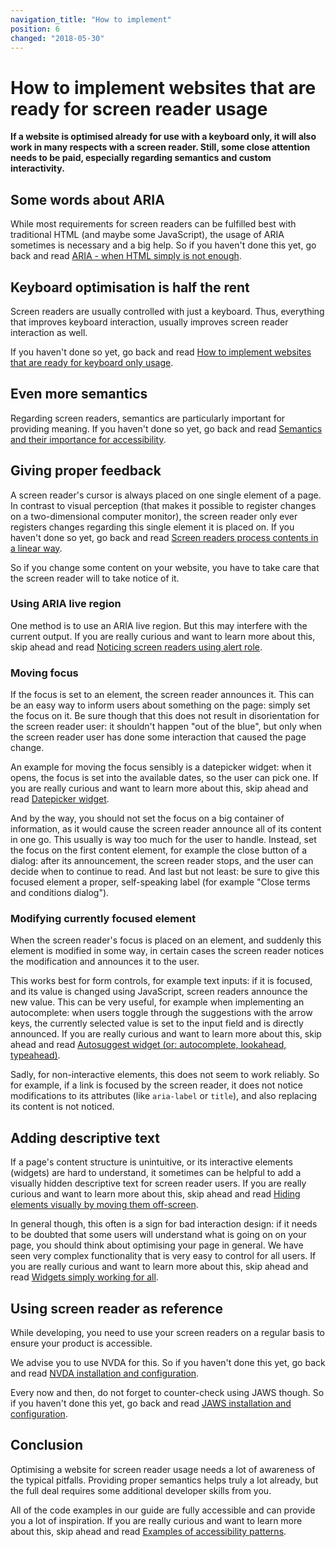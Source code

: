 ```yaml
---
navigation_title: "How to implement"
position: 6
changed: "2018-05-30"
---
```


# How to implement websites that are ready for screen reader usage

**If a website is optimised already for use with a keyboard only, it will also work in many respects with a screen reader. Still, some close attention needs to be paid, especially regarding semantics and custom interactivity.**

## Some words about ARIA

While most requirements for screen readers can be fulfilled best with traditional HTML (and maybe some JavaScript), the usage of ARIA sometimes is necessary and a big help. So if you haven't done this yet, go back and read [ARIA - when HTML simply is not enough](/knowledge/aria).

## Keyboard optimisation is half the rent

Screen readers are usually controlled with just a keyboard. Thus, everything that improves keyboard interaction, usually improves screen reader interaction as well.

If you haven't done so yet, go back and read [How to implement websites that are ready for keyboard only usage](/knowledge/keyboard-only/how-to-implement).

## Even more semantics

Regarding screen readers, semantics are particularly important for providing meaning. If you haven't done so yet, go back and read [Semantics and their importance for accessibility](/knowledge/semantics).

## Giving proper feedback

A screen reader's cursor is always placed on one single element of a page. In contrast to visual perception (that makes it possible to register changes on a two-dimensional computer monitor), the screen reader only ever registers changes regarding this single element it is placed on. If you haven't done so yet, go back and read [Screen readers process contents in a linear way](/knowledge/desktop-screen-readers/linear-processing).

So if you change some content on your website, you have to take care that the screen reader will to take notice of it.

### Using ARIA live region

One method is to use an ARIA live region. But this may interfere with the current output. If you are really curious and want to learn more about this, skip ahead and read [Noticing screen readers using alert role](/examples/sensible-aria-usage/alert).

### Moving focus

If the focus is set to an element, the screen reader announces it. This can be an easy way to inform users about something on the page: simply set the focus on it. Be sure though that this does not result in disorientation for the screen reader user: it shouldn't happen "out of the blue", but only when the screen reader user has done some interaction that caused the page change.

An example for moving the focus sensibly is a datepicker widget: when it opens, the focus is set into the available dates, so the user can pick one. If you are really curious and want to learn more about this, skip ahead and read [Datepicker widget](/examples/widgets/datepicker).

And by the way, you should not set the focus on a big container of information, as it would cause the screen reader announce all of its content in one go. This usually is way too much for the user to handle. Instead, set the focus on the first content element, for example the close button of a dialog: after its announcement, the screen reader stops, and the user can decide when to continue to read. And last but not least: be sure to give this focused element a proper, self-speaking label (for example "Close terms and conditions dialog").

### Modifying currently focused element

When the screen reader's focus is placed on an element, and suddenly this element is modified in some way, in certain cases the screen reader notices the modification and announces it to the user.

This works best for form controls, for example text inputs: if it is focused, and its value is changed using JavaScript, screen readers announce the new value. This can be very useful, for example when implementing an autocomplete: when users toggle through the suggestions with the arrow keys, the currently selected value is set to the input field and is directly announced. If you are really curious and want to learn more about this, skip ahead and read [Autosuggest widget (or: autocomplete, lookahead, typeahead)](/examples/widgets/autosuggest).

Sadly, for non-interactive elements, this does not seem to work reliably. So for example, if a link is focused by the screen reader, it does not notice modifications to its attributes (like `aria-label` or `title`), and also replacing its content is not noticed.

## Adding descriptive text

If a page's content structure is unintuitive, or its interactive elements (widgets) are hard to understand, it sometimes can be helpful to add a visually hidden descriptive text for screen reader users. If you are really curious and want to learn more about this, skip ahead and read [Hiding elements visually by moving them off-screen](/examples/hiding-elements/visually).

In general though, this often is a sign for bad interaction design: if it needs to be doubted that some users will understand what is going on on your page, you should think about optimising your page in general. We have seen very complex functionality that is very easy to control for all users. If you are really curious and want to learn more about this, skip ahead and read [Widgets simply working for all](/knowledge/semantics/widgets).

## Using screen reader as reference

While developing, you need to use your screen readers on a regular basis to ensure your product is accessible.

We advise you to use NVDA for this. So if you haven't done this yet, go back and read [NVDA installation and configuration](/setup/screen-readers/nvda).

Every now and then, do not forget to counter-check using JAWS though. So if you haven't done this yet, go back and read [JAWS installation and configuration](/setup/screen-readers/jaws).

## Conclusion

Optimising a website for screen reader usage needs a lot of awareness of the typical pitfalls. Providing proper semantics helps truly a lot already, but the full deal requires some additional developer skills from you.

All of the code examples in our guide are fully accessible and can provide you a lot of inspiration. If you are really curious and want to learn more about this, skip ahead and read [Examples of accessibility patterns](/examples).
